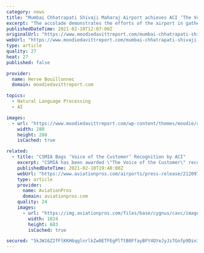 ```yaml
---
category: news
title: "Mumbai Chhatrapati Shivaji Maharaj Airport achieves ACI ‘The Voice of the Customer’ recognition"
excerpt: "The accolade demonstrates the efforts of the airport in gathering passenger feedback to better understand their needs and preferences during the COVID-19 pandemic."
publishedDateTime: 2021-02-10T12:07:00Z
originalUrl: "https://www.moodiedavittreport.com/mumbai-chhatrapati-shivaji-maharaj-airport-achieves-aci-the-voice-of-the-customer-recognition/"
webUrl: "https://www.moodiedavittreport.com/mumbai-chhatrapati-shivaji-maharaj-airport-achieves-aci-the-voice-of-the-customer-recognition/"
type: article
quality: 27
heat: 27
published: false

provider:
  name: Herve Bouillonnec
  domain: moodiedavittreport.com

topics:
  - Natural Language Processing
  - AI

images:
  - url: "https://www.moodiedavittreport.com/wp-content/themes/moodie/assets/images/wechat.png"
    width: 280
    height: 280
    isCached: true

related:
  - title: "CSMIA Bags ‘Voice of the Customer’ Recognition by ACI"
    excerpt: "CSMIA has been awarded \"The Voice of the Customer\" recognition by Airports Council International (ACI), demonstrating the efforts of the airport in gathering passenger feedback to better understand their needs and preferences during the pandemic."
    publishedDateTime: 2021-02-10T19:48:00Z
    webUrl: "https://www.aviationpros.com/airports/press-release/21209736/chhatrapati-shivaji-maharaj-international-airport-csmia-bags-voice-of-the-customer-recognition-by-aci"
    type: article
    provider:
      name: AviationPros
      domain: aviationpros.com
    quality: 24
    images:
      - url: "https://img.aviationpros.com/files/base/cygnus/cavc/image/2021/02/Image_1___Chhatrapati_Shivaji_Maharaj_International_Airport.602438548eb48.png?auto=format&fit=max&w=1200"
        width: 1024
        height: 683
        isCached: true

secured: "5kJW16Z2fFlKKH6qglnrlkZw0ETFEgPlTtB0FfayBFY4QYeJyJz7Gnfp9Din1g9WS871dp4fxqn6qZNiI0T7kNXy6CG733pkYLGQVnjGqcojXk9ThBtQMKK9Zi6ZgggHCqXGMqvdtBhZ6NTQvLVEHNGABqKNqEmYRe8xfeWWJ/y19pvAfHW31E3tDJWXipSfNfd3V1itgYiocqTGz3cXQ64hR4pn4GqYkhVl2HjkP1EZjFrWJWXe4ACTUcBr+YvOnsezwIfchRWi2dmZ6ZGT7IBnbqXT7gBgs0esLnbqZXrOqeziC+rLUjGGdvxvvWlylPCn3fLK71Ud//fEpY0/nUpxTIFJukqI+1ipdo+pwRU=;F4OvKjDM6dJbtTzynz9MEw=="
---
```



